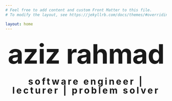 ```yaml
---
# Feel free to add content and custom Front Matter to this file.
# To modify the layout, see https://jekyllrb.com/docs/themes/#overriding-theme-defaults

layout: home
---
```

<style type="text/css" media="screen">
  .container {
    margin: 10px auto;
    text-align: center;
  }
  h1 {
    margin: 30px 0;
    font-size: 6em;
    line-height: 1;
    letter-spacing: -1px;
  }
  h2 {
    margin: 30px 0;
    font-size: 2em;
    line-height: 1;
    letter-spacing: 5px;
  }
</style>

<div class="container">
  <h1><b>aziz</b> rahmad</h1>
  <h2>software engineer | lecturer | problem solver</h2>
</div>
